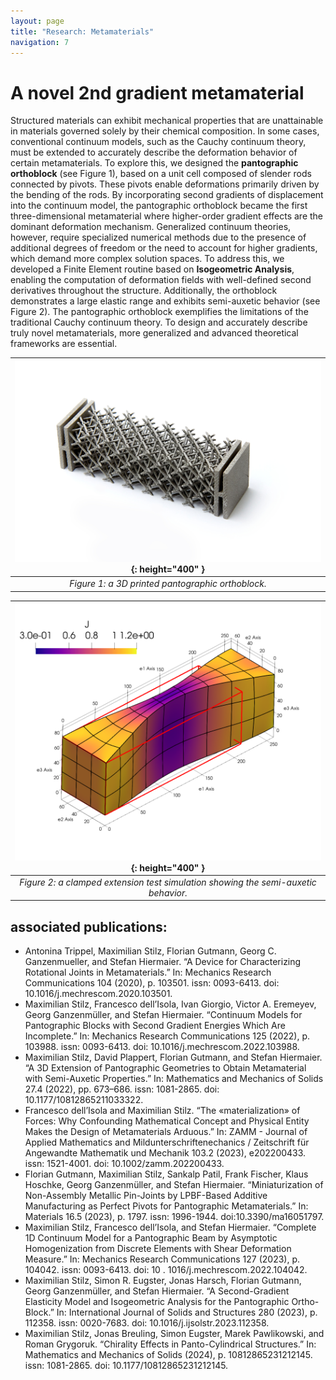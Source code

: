 ```yaml
---
layout: page
title: "Research: Metamaterials"
navigation: 7
---
```


# A novel 2nd gradient metamaterial

Structured materials can exhibit mechanical properties that are unattainable in materials governed solely by their chemical composition. In some cases, conventional continuum models, such as the Cauchy continuum theory, must be extended to accurately describe the deformation behavior of certain metamaterials.
To explore this, we designed the **pantographic orthoblock** (see Figure 1), based on a unit cell composed of slender rods connected by pivots. These pivots enable deformations primarily driven by the bending of the rods. By incorporating second gradients of displacement into the continuum model, the pantographic orthoblock became the first three-dimensional metamaterial where higher-order gradient effects are the dominant deformation mechanism.
Generalized continuum theories, however, require specialized numerical methods due to the presence of additional degrees of freedom or the need to account for higher gradients, which demand more complex solution spaces. To address this, we developed a Finite Element routine based on **Isogeometric Analysis**, enabling the computation of deformation fields with well-defined second derivatives throughout the structure.
Additionally, the orthoblock demonstrates a large elastic range and exhibits semi-auxetic behavior (see Figure 2).
The pantographic orthoblock exemplifies the limitations of the traditional Cauchy continuum theory. To design and accurately describe truly novel metamaterials, more generalized and advanced theoretical frameworks are essential.

| ![Pantobox](/images/research/metamaterials/pantobox.jpg){: height="400" } |
|:--:|
| *Figure 1: a 3D printed pantographic orthoblock.* |


| ![Simulation](/images/research/metamaterials/tension.png){: height="400" } |
|:--:|
| *Figure 2: a clamped extension test simulation showing the semi-auxetic behavior.* |


## associated publications:
- Antonina Trippel, Maximilian Stilz, Florian Gutmann, Georg C. Ganzenmueller, and Stefan Hiermaier. “A Device for Characterizing Rotational Joints in Metamaterials.” In: Mechanics Research Communications 104 (2020), p. 103501. issn: 0093-6413. doi: 10.1016/j.mechrescom.2020.103501.
- Maximilian Stilz, Francesco dell’Isola, Ivan Giorgio, Victor A. Eremeyev, Georg Ganzenmüller, and Stefan Hiermaier. “Continuum Models for Pantographic Blocks with Second Gradient Energies Which Are Incomplete.” In: Mechanics Research Communications 125 (2022), p. 103988. issn: 0093-6413. doi: 10.1016/j.mechrescom.2022.103988.
- Maximilian Stilz, David Plappert, Florian Gutmann, and Stefan Hiermaier. “A 3D Extension of Pantographic Geometries to Obtain Metamaterial with Semi-Auxetic Properties.” In: Mathematics and Mechanics of Solids 27.4 (2022), pp. 673–686. issn: 1081-2865. doi: 10.1177/10812865211033322.
- Francesco dell’Isola and Maximilian Stilz. “The «materialization» of Forces: Why Confounding Mathematical Concept and Physical Entity Makes the Design of Metamaterials Arduous.” In: ZAMM - Journal of Applied Mathematics and Mildunterschriftenechanics / Zeitschrift für Angewandte Mathematik und Mechanik 103.2 (2023), e202200433. issn: 1521-4001. doi: 10.1002/zamm.202200433.
- Florian Gutmann, Maximilian Stilz, Sankalp Patil, Frank Fischer, Klaus Hoschke, Georg Ganzenmüller, and Stefan Hiermaier. “Miniaturization of Non-Assembly Metallic Pin-Joints by LPBF-Based Additive Manufacturing as Perfect Pivots for Pantographic Metamaterials.” In: Materials 16.5 (2023), p. 1797. issn: 1996-1944. doi:10.3390/ma16051797.
- Maximilian Stilz, Francesco dell’Isola, and Stefan Hiermaier. “Complete 1D Continuum Model for a Pantographic Beam by Asymptotic Homogenization from Discrete Elements with Shear Deformation Measure.” In: Mechanics Research Communications 127 (2023), p. 104042. issn: 0093-6413. doi: 10 . 1016/j.mechrescom.2022.104042.
- Maximilian Stilz, Simon R. Eugster, Jonas Harsch, Florian Gutmann, Georg Ganzenmüller, and Stefan Hiermaier. “A Second-Gradient Elasticity Model and Isogeometric Analysis for the Pantographic Ortho-Block.” In: International Journal of Solids and Structures 280 (2023), p. 112358. issn: 0020-7683. doi: 10.1016/j.ijsolstr.2023.112358.
- Maximilian Stilz, Jonas Breuling, Simon Eugster, Marek Pawlikowski, and Roman Grygoruk. “Chirality Effects in Panto-Cylindrical Structures.” In: Mathematics and Mechanics of Solids (2024), p. 10812865231212145. issn: 1081-2865. doi: 10.1177/10812865231212145.





